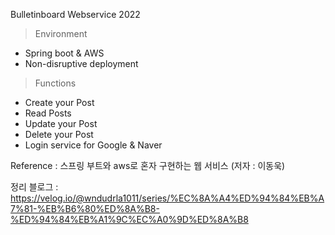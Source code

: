 Bulletinboard Webservice 2022

> Environment
- Spring boot & AWS
- Non-disruptive deployment

> Functions
- Create your Post
- Read Posts
- Update your Post
- Delete your Post
- Login service for Google & Naver

Reference : 스프링 부트와 aws로 혼자 구현하는 웹 서비스 (저자 : 이동욱)

정리 블로그 : https://velog.io/@wndudrla1011/series/%EC%8A%A4%ED%94%84%EB%A7%81-%EB%B6%80%ED%8A%B8-%ED%94%84%EB%A1%9C%EC%A0%9D%ED%8A%B8